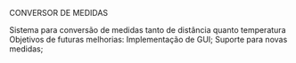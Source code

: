 CONVERSOR DE MEDIDAS

Sistema para conversão de medidas tanto de distância quanto temperatura
Objetivos de futuras melhorias:
Implementação de GUI;
Suporte para novas medidas;
